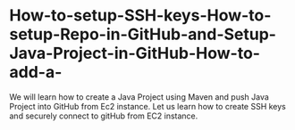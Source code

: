 # How-to-setup-SSH-keys-How-to-setup-Repo-in-GitHub-and-Setup-Java-Project-in-GitHub-How-to-add-a-
We will learn how to create a Java Project using Maven and push Java Project into GitHub from Ec2 instance. Let us learn how to create SSH keys and securely connect to gitHub from EC2 instance. 
